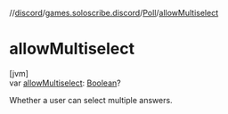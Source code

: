//[discord](../../../index.md)/[games.soloscribe.discord](../index.md)/[Poll](index.md)/[allowMultiselect](allow-multiselect.md)

# allowMultiselect

[jvm]\
var [allowMultiselect](allow-multiselect.md): [Boolean](https://kotlinlang.org/api/latest/jvm/stdlib/kotlin-stdlib/kotlin/-boolean/index.html)?

Whether a user can select multiple answers.
